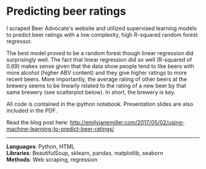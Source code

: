 # Predicting beer ratings

I scraped Beer Advocate's website and utilized supervised learning models to predict beer ratings with a low complexity, high R-squared random forest regressor.

The best model proved to be a random forest though linear regression did surprisingly well. The fact that linear regression did so well (R-squared of 0.69) makes sense given that the data show people tend to like beers with more alcohol (higher ABV content) and they give higher ratings to more recent beers. More importantly, the average rating of other beers at the brewery seems to be linearly related to the rating of a new beer by that same brewery (see scatterplot below). In short, the brewery is key.

All code is contained in the ipython notebook. Presentation slides are also included in the PDF.

Read the blog post here: http://emilyjanemiller.com/2017/05/02/using-machine-learning-to-predict-beer-ratings/

---------

**Languages**: Python, HTML  
**Libraries**: BeautifulSoup, sklearn, pandas, matplotlib, seaborn  
**Methods**: Web scraping, regression  
